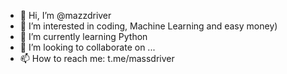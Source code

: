 - 👋 Hi, I’m @mazzdriver
- 👀 I’m interested in coding, Machine Learning and easy money) 
- 🌱 I’m currently learning Python 
- 💞️ I’m looking to collaborate on ...
- 📫 How to reach me: t.me/massdriver

<!---
mazzdriver/mazzdriver is a ✨ special ✨ repository because its `README.md` (this file) appears on your GitHub profile.
You can click the Preview link to take a look at your changes.
--->
